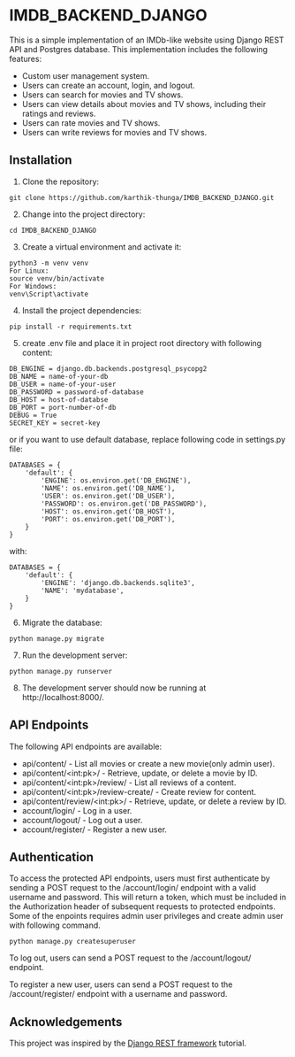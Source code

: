# IMDB_BACKEND_DJANGO
This is a simple implementation of an IMDb-like website using Django REST API and Postgres database. This implementation includes the following features:
* Custom user management system.
* Users can create an account, login, and logout.
* Users can search for movies and TV shows.
* Users can view details about movies and TV shows, including their ratings and reviews.
* Users can rate movies and TV shows.
* Users can write reviews for movies and TV shows.
## Installation
1. Clone the repository:
```
git clone https://github.com/karthik-thunga/IMDB_BACKEND_DJANGO.git
```
2. Change into the project directory:
```
cd IMDB_BACKEND_DJANGO
```
3. Create a virtual environment and activate it:
```
python3 -m venv venv
For Linux: 
source venv/bin/activate
For Windows: 
venv\Script\activate
```
4. Install the project dependencies:
```
pip install -r requirements.txt
```
5. create .env file and place it in project root directory with following content:
```
DB_ENGINE = django.db.backends.postgresql_psycopg2
DB_NAME = name-of-your-db
DB_USER = name-of-your-user
DB_PASSWORD = password-of-database
DB_HOST = host-of-databse
DB_PORT = port-number-of-db
DEBUG = True
SECRET_KEY = secret-key
```
or if you want to use default database, replace  following code in settings.py file:
```
DATABASES = {
    'default': {
        'ENGINE': os.environ.get('DB_ENGINE'),
        'NAME': os.environ.get('DB_NAME'),
        'USER': os.environ.get('DB_USER'),
        'PASSWORD': os.environ.get('DB_PASSWORD'),
        'HOST': os.environ.get('DB_HOST'),
        'PORT': os.environ.get('DB_PORT'),
    }
}
```
with:
```
DATABASES = {
    'default': {
        'ENGINE': 'django.db.backends.sqlite3',
        'NAME': 'mydatabase',
    }
}
```
6. Migrate the database:
```
python manage.py migrate
```
7. Run the development server:
```
python manage.py runserver
```
8. The development server should now be running at http://localhost:8000/.

## API Endpoints
The following API endpoints are available:

* api/content/ - List all movies or create a new movie(only admin user).
* api/content/&lt;int:pk&gt;/ - Retrieve, update, or delete a movie by ID.
* api/content/&lt;int:pk&gt;/review/ - List all reviews of a content.
* api/content/&lt;int:pk&gt;/review-create/ - Create review for content.
* api/content/review/&lt;int:pk&gt;/ - Retrieve, update, or delete a review by ID.
* account/login/ - Log in a user.
* account/logout/ - Log out a user.
* account/register/ - Register a new user.
## Authentication
To access the protected API endpoints, users must first authenticate by sending a POST request to the /account/login/ endpoint with a valid username and password. This will return a token, which must be included in the Authorization header of subsequent requests to protected endpoints. Some of the enpoints requires admin user privileges and create admin user with following command.
```
python manage.py createsuperuser
``` 

To log out, users can send a POST request to the /account/logout/ endpoint.

To register a new user, users can send a POST request to the /account/register/ endpoint with a username and password.
## Acknowledgements
This project was inspired by the [Django REST framework](https://www.django-rest-framework.org/) tutorial.


